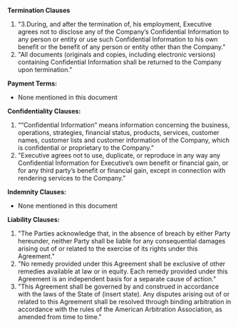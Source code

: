 **Termination Clauses**

1.  "3.During, and after the termination of, his employment, Executive agrees not to disclose any of the Company’s Confidential Information to any person or entity or use such Confidential Information to his own benefit or the benefit of any person or entity other than the Company."
2.  "All documents (originals and copies, including electronic versions) containing Confidential Information shall be returned to the Company upon termination."

**Payment Terms:**

*   None mentioned in this document

**Confidentiality Clauses:**

1.  ““Confidential Information” means information concerning the business, operations, strategies, financial status, products, services, customer names, customer lists and customer information of the Company, which is confidential or proprietary to the Company."
2.  "Executive agrees not to use, duplicate, or reproduce in any way any Confidential Information for Executive’s own benefit or financial gain, or for any third party’s benefit or financial gain, except in connection with rendering services to the Company."

**Indemnity Clauses:**

*   None mentioned in this document

**Liability Clauses:**

1.  "The Parties acknowledge that, in the absence of breach by either Party hereunder, neither Party shall be liable for any consequential damages arising out of or related to the exercise of its rights under this Agreement."
2.  "No remedy provided under this Agreement shall be exclusive of other remedies available at law or in equity. Each remedy provided under this Agreement is an independent basis for a separate cause of action."
3.  "This Agreement shall be governed by and construed in accordance with the laws of the State of (insert state). Any disputes arising out of or related to this Agreement shall be resolved through binding arbitration in accordance with the rules of the American Arbitration Association, as amended from time to time."